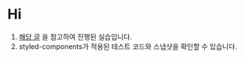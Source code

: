 # Hi

1. [해당 글](https://dev-yakuza.posstree.com/ko/react/create-react-app/react-testing-library/) 을 참고하여 진행된 실습입니다.
1. styled-components가 적용된 테스트 코드와 스냅샷을 확인할 수 있습니다.
